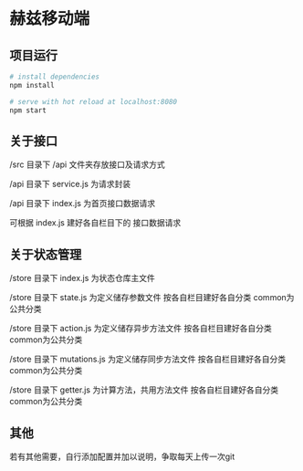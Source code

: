 # 赫兹移动端

## 项目运行

``` bash
# install dependencies
npm install

# serve with hot reload at localhost:8080
npm start

```

## 关于接口

/src 目录下 /api 文件夹存放接口及请求方式

/api 目录下 service.js 为请求封装

/api 目录下 index.js 为首页接口数据请求

可根据 index.js 建好各自栏目下的 接口数据请求


## 关于状态管理

/store 目录下 index.js 为状态仓库主文件

/store 目录下 state.js 为定义储存参数文件 按各自栏目建好各自分类 common为公共分类

/store 目录下 action.js 为定义储存异步方法文件 按各自栏目建好各自分类 common为公共分类

/store 目录下 mutations.js 为定义储存同步方法文件 按各自栏目建好各自分类 common为公共分类

/store 目录下 getter.js 为计算方法，共用方法文件 按各自栏目建好各自分类 common为公共分类


## 其他

若有其他需要，自行添加配置并加以说明，争取每天上传一次git